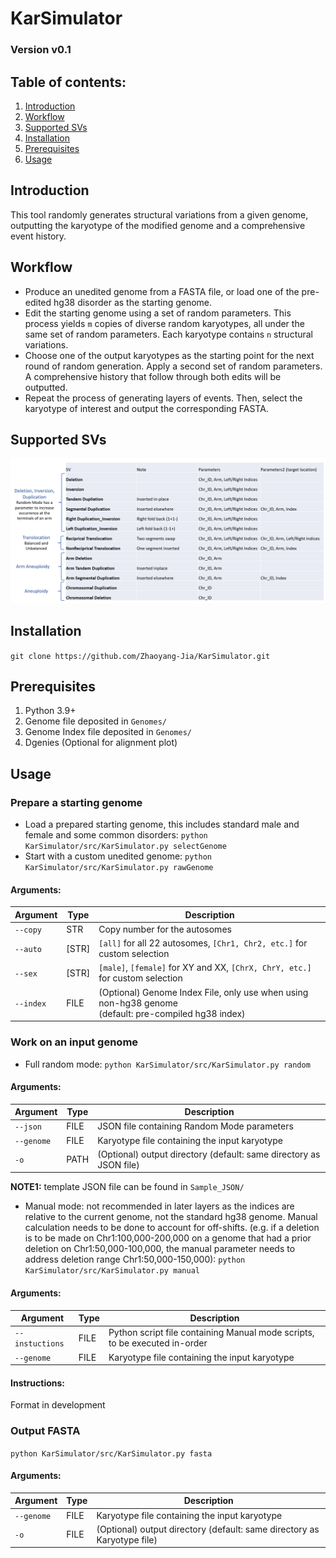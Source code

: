 # KarSimulator

### Version v0.1

## Table of contents:
1. [Introduction](#introduction)
2. [Workflow](#workflow)
3. [Supported SVs](#supported-svs)
4. [Installation](#installation)
5. [Prerequisites](#prerequisites)
6. [Usage](#usage)

## Introduction
This tool randomly generates structural variations from a given genome, outputting the karyotype of the 
modified genome and a comprehensive event history. 

## Workflow
- Produce an unedited genome from a FASTA file, or load one of the pre-edited hg38 disorder 
as the starting genome.
- Edit the starting genome using a set of random parameters. 
This process yields `m` copies of diverse random karyotypes, 
all under the same set of random parameters. Each karyotype contains `n` structural variations.
- Choose one of the output karyotypes as the starting point for the next round of random generation. 
Apply a second set of random parameters. A comprehensive history that follow through both edits will be outputted.
- Repeat the process of generating layers of events. 
Then, select the karyotype of interest and output the corresponding FASTA.

## Supported SVs
![Supported SVs](/pics/Supported_SV.png)

## Installation
`git clone https://github.com/Zhaoyang-Jia/KarSimulator.git`

## Prerequisites
1. Python 3.9+
2. Genome file deposited in `Genomes/`
3. Genome Index file deposited in `Genomes/`
4. Dgenies (Optional for alignment plot)

## Usage
### Prepare a starting genome
- Load a prepared starting genome, this includes standard male and female and some common disorders:
   `python KarSimulator/src/KarSimulator.py selectGenome`
- Start with a custom unedited genome: `python KarSimulator/src/KarSimulator.py rawGenome`

#### Arguments:
| Argument  | Type  | Description                                                                                               |
|-----------|-------|-----------------------------------------------------------------------------------------------------------|
| `--copy`  | STR   | Copy number for the autosomes                                                                             |
| `--auto`  | [STR] | `[all]` for all 22 autosomes, `[Chr1, Chr2, etc.]` for custom selection                                   |
| `--sex`   | [STR] | `[male]`, `[female]` for XY and XX,  `[ChrX, ChrY, etc.]` for custom selection                            |
| `--index` | FILE  | (Optional) Genome Index File, only use when using non-hg38 genome <br/>(default: pre-compiled hg38 index) |

### Work on an input genome
- Full random mode: `python KarSimulator/src/KarSimulator.py random`
#### Arguments:
| Argument   | Type | Description                                                        |
|------------|------|--------------------------------------------------------------------|
| `--json`   | FILE | JSON file containing Random Mode parameters                        |
| `--genome` | FILE | Karyotype file containing the input karyotype                      |
| `-o`       | PATH | (Optional) output directory (default: same directory as JSON file) |
**NOTE1:** template JSON file can be found in `Sample_JSON/`
- Manual mode: not recommended in later layers as the indices are relative to the current genome, not the 
standard hg38 genome. Manual calculation needs to be done to account for off-shifts.
(e.g. if a deletion is to be made on Chr1:100,000-200,000 on a genome that had a prior deletion
on Chr1:50,000-100,000, the manual parameter needs to address deletion range Chr1:50,000-150,000):
`python KarSimulator/src/KarSimulator.py manual`
#### Arguments:
| Argument        | Type  | Description                                                                |
|-----------------|-------|----------------------------------------------------------------------------|
| `--instuctions` | FILE  | Python script file containing Manual mode scripts, to be executed in-order |
| `--genome`      | FILE  | Karyotype file containing the input karyotype                              |

#### Instructions:
Format in development

### Output FASTA
`python KarSimulator/src/KarSimulator.py fasta`
#### Arguments:
| Argument   | Type  | Description                                                             |
|------------|-------|-------------------------------------------------------------------------|
| `--genome` | FILE  | Karyotype file containing the input karyotype                           |
| `-o`       | FILE  | (Optional) output directory (default: same directory as Karyotype file) |
